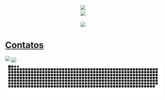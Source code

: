 

  <div align="center">
    <a href="https://github.com/lkzam">
    <img height="150em" src="https://github-readme-stats.vercel.app/api/top-langs/?username=lkzam&layout=compact&langs_count=7&theme=transparent"/>
  </div>

   <div align="center">    
     <img height="180em" src="https://github-readme-stats.vercel.app/api?username=lkzam&show_icons=true&theme=transparent&include_all_commits=true&count_private=true&layout=compact"/>
   </div>
  
  
<div align="center" style="display: inline_block"><br>
   <img src="https://skillicons.dev/icons?i=html,css,tailwind,react,js,python,nodejs,nextjs,mongodb" />
</div>



<h1 align="start"> Contatos </h1>
<a href = "mailto:lucamr150405@gmail.com"><img src="https://img.shields.io/badge/-Gmail-%23333?style=for-the-badge&logo=gmail&logoColor=white" target="_blank"></a>

   <a align="center" href="[(www.linkedin.com/in/luca-mazieiro-ribeiro)]" target="_blank">
   <img align="center" src="https://img.shields.io/badge/-LinkedIn-%230077B5?style=for-the-badge&logo=linkedin&logoColor=white" target="_blank"></a> 
  </div>

  <picture>
  <source
    media="(prefers-color-scheme: dark)"
    srcset="https://raw.githubusercontent.com/platane/snk/output/github-contribution-grid-snake-dark.svg"
  />
  <source
    media="(prefers-color-scheme: light)"
    srcset="https://raw.githubusercontent.com/platane/snk/output/github-contribution-grid-snake.svg"
  />
  <img
    alt="github contribution grid snake animation"
    src="https://raw.githubusercontent.com/platane/snk/output/github-contribution-grid-snake.svg"
  />
</picture>
  
